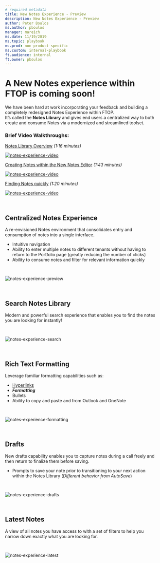 ```yaml
---  
# required metadata  
title: New Notes Experience - Preview
description: New Notes Experience - Preview
author: Peter Boulos  
ms.author: pboulos
manager: mareich  
ms.date: 11/19/2019
ms.topic: playbook  
ms.prod: non-product-specific
ms.custom: internal-playbook  
ft.audience: internal  
ft.owner: pboulos
---  
```


# A New Notes experience within FTOP is coming soon\!

We have been hard at work incorporating your feedback and building a
completely redesigned Notes Experience within FTOP.  
It’s called the
**Notes Library** and gives end users a centralized way to both create
and consume Notes via a modernized and streamlined toolset.

### Brief Video Walkthroughs:  

[Notes Library Overview](http://aka.ms/ftopnoteswalkthru1) *(1:16 minutes)*  

[![notes-experience-video](media/notes-experience-video1.png)](http://aka.ms/ftopnoteswalkthru1)  

[Creating Notes within the New Notes Editor](http://aka.ms/ftopnoteswalkthru2) *(1:43 minutes)*  

[![notes-experience-video](media/notes-experience-video2.png)](http://aka.ms/ftopnoteswalkthru2)  

[Finding Notes quickly](http://aka.ms/ftopnoteswalkthru3) *(1:20 minutes)*  

[![notes-experience-video](media/notes-experience-video3.png)](http://aka.ms/ftopnoteswalkthru3)  


&nbsp;

## Centralized Notes Experience

A re-envisioned Notes environment that consolidates entry and
consumption of notes into a single interface.

- Intuitive navigation
- Ability to enter multiple notes to different tenants without having to return to the Portfolio page (greatly reducing the number of clicks)
- Ability to consume notes and filter for relevant information quickly  

&nbsp;

![notes-experience-preview](media/notes-experience-preview.png)  

&nbsp;

## Search Notes Library

Modern and powerful search experience that enables you to find the notes
you are looking for instantly\!  

&nbsp;

![notes-experience-search](media/notes-experience-search.png)  

&nbsp;

## Rich Text Formatting

Leverage familiar formatting capabilities such as:

- [Hyperlinks](Http://ftop.microsoft.com)
- ***Formatting***
- Bullets
- Ability to copy and paste and from Outlook and OneNote  

&nbsp;

![notes-experience-formatting](media/notes-experience-formatting.png)  

&nbsp;

## Drafts 

New drafts capability enables you to capture notes during a call freely
and then return to finalize them before saving.

- Prompts to save your note prior to transitioning to your next action within the Notes Library (*Different behavior from AutoSave*)  

&nbsp;

![notes-experience-drafts](media/notes-experience-drafts.png)  

&nbsp;

## Latest Notes

A view of all notes you have access to with a set of filters to help you
narrow down exactly what you are looking for.

&nbsp;

![notes-experience-latest](media/notes-experience-latest.png)  
